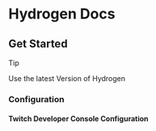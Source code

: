 # Hydrogen Docs

## Get Started

> [!TIP]
> Use the latest Version of Hydrogen

### Configuration

#### Twitch Developer Console Configuration
